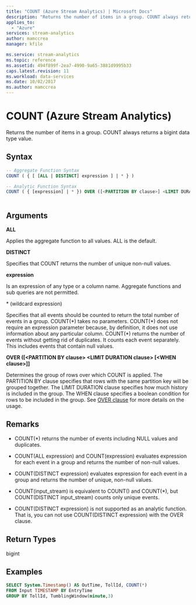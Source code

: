 ```yaml
---
title: "COUNT (Azure Stream Analytics) | Microsoft Docs"
description: "Returns the number of items in a group. COUNT always returns a bigint data type value."
applies_to: 
  - "Azure"
services: stream-analytics
author: mamccrea
manager: kfile

ms.service: stream-analytics
ms.topic: reference
ms.assetid: 494f899f-2ea7-4990-9a65-3881d9995b33
caps.latest.revision: 11
ms.workload: data-services
ms.date: 10/02/2017
ms.author: mamccrea
---
```

# COUNT (Azure Stream Analytics)
  Returns the number of items in a group. COUNT always returns a bigint data type value.  
  
 ## Syntax  
  
```SQL
-- Aggregate Function Syntax
COUNT ( { [ [ALL | DISTINCT] expression ] | * } ) 

-- Analytic Function Syntax
COUNT ( { [expression] | * }) OVER ([<PARTITION BY clause>] <LIMIT DURATION clause> [<WHEN clause>])
  
```  
  
## Arguments  
**ALL**

Applies the aggregate function to all values. ALL is the default.

**DISTINCT**

Specifies that COUNT returns the number of unique non-null values.

**expression**  
  
Is an expression of any type or a column name. Aggregate functions and sub queries are not permitted.  
  
\* (wildcard expression) 
  
Specifies that all events should be counted to return the total number of events in a group. COUNT(\*) takes no parameters. COUNT(\*) does not require an expression parameter because, by definition, it does not use information about any particular column. COUNT(\*) returns the number of events without getting rid of duplicates. It counts each event separately. This includes events that contain null values.

**OVER ([\<PARTITION BY clause> \<LIMIT DURATION clause> [\<WHEN clause>]]**

Determines the group of rows over which COUNT is applied. The PARTITION BY clause specifies that rows with the same partition key will be grouped together. The LIMIT DURATION clause specifies how much history is included in the group. The WHEN clause specifies a boolean condition for rows to be included in the group. See [OVER clause](over-azure-stream-analytics.md) for more details on the usage.

## Remarks

 - COUNT(*) returns the number of events including NULL values and duplicates.

 - COUNT(ALL expression) and COUNT(expression) evaluates expression for each event in a group and returns the number of non-null values.

 - COUNT(DISTINCT expression) evaluates expression for each event in a group and returns the number of unique, non-null values.

 - COUNT(input_stream) is equivalent to COUNT() and COUNT(*), but COUNT(DISTINCT input_stream) counts only unique events.

 - COUNT(DISTINCT expression) is not supported as an analytic function. That is, you can not use COUNT(DISTINCT expression) with the OVER clause.

  
## Return Types  
 bigint  
  
## Examples  

```SQL  
SELECT System.Timestamp() AS OutTime, TollId, COUNT(*)   
FROM Input TIMESTAMP BY EntryTime  
GROUP BY TollId, TumblingWindow(minute,3)  
  
```  
  
  
